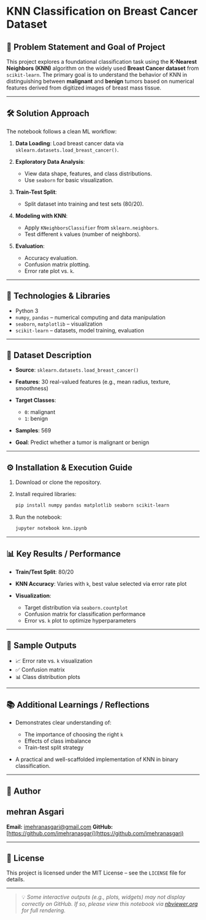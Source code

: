 # KNN Classification on Breast Cancer Dataset

## 🎯 Problem Statement and Goal of Project

This project explores a foundational classification task using the **K-Nearest Neighbors (KNN)** algorithm on the widely used **Breast Cancer dataset** from `scikit-learn`.
The primary goal is to understand the behavior of KNN in distinguishing between **malignant** and **benign** tumors based on numerical features derived from digitized images of breast mass tissue.

---

## 🛠 Solution Approach

The notebook follows a clean ML workflow:

1. **Data Loading**: Load breast cancer data via `sklearn.datasets.load_breast_cancer()`.
2. **Exploratory Data Analysis**:

   * View data shape, features, and class distributions.
   * Use `seaborn` for basic visualization.
3. **Train-Test Split**:

   * Split dataset into training and test sets (80/20).
4. **Modeling with KNN**:

   * Apply `KNeighborsClassifier` from `sklearn.neighbors`.
   * Test different `k` values (number of neighbors).
5. **Evaluation**:

   * Accuracy evaluation.
   * Confusion matrix plotting.
   * Error rate plot vs. `k`.

---

## 🧰 Technologies & Libraries

* Python 3
* `numpy`, `pandas` – numerical computing and data manipulation
* `seaborn`, `matplotlib` – visualization
* `scikit-learn` – datasets, model training, evaluation

---

## 📁 Dataset Description

* **Source**: `sklearn.datasets.load_breast_cancer()`
* **Features**: 30 real-valued features (e.g., mean radius, texture, smoothness)
* **Target Classes**:

  * `0`: malignant
  * `1`: benign
* **Samples**: 569
* **Goal**: Predict whether a tumor is malignant or benign

---

## ⚙️ Installation & Execution Guide

1. Download or clone the repository.
2. Install required libraries:

   ```bash
   pip install numpy pandas matplotlib seaborn scikit-learn
   ```
3. Run the notebook:

   ```bash
   jupyter notebook knn.ipynb
   ```

---

## 📊 Key Results / Performance

* **Train/Test Split**: 80/20
* **KNN Accuracy**: Varies with `k`, best value selected via error rate plot
* **Visualization**:

  * Target distribution via `seaborn.countplot`
  * Confusion matrix for classification performance
  * Error vs. `k` plot to optimize hyperparameters

---

## 📸 Sample Outputs

* 📈 Error rate vs. `k` visualization
* ✅ Confusion matrix
* 📊 Class distribution plots

---

## 📚 Additional Learnings / Reflections

* Demonstrates clear understanding of:

  * The importance of choosing the right `k`
  * Effects of class imbalance
  * Train-test split strategy
* A practical and well-scaffolded implementation of KNN in binary classification.

---

## 👤 Author

## mehran Asgari

**Email:** [imehranasgari@gmail.com](mailto:imehranasgari@gmail.com)
**GitHub:** [https://github.com/imehranasgari](https://github.com/imehranasgari)

---

## 📄 License

This project is licensed under the MIT License – see the `LICENSE` file for details.

---

> 💡 *Some interactive outputs (e.g., plots, widgets) may not display correctly on GitHub. If so, please view this notebook via [nbviewer.org](https://nbviewer.org) for full rendering.*

